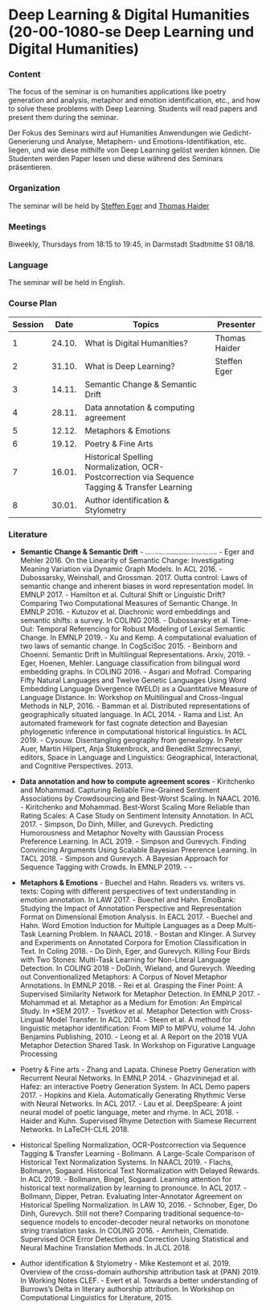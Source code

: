 # Deep Learning & Digital Humanities (20-00-1080-se Deep Learning und Digital Humanities)

### Content

The focus of the seminar is on humanities applications like poetry generation and analysis, metaphor and emotion identification, etc., and how to solve these problems with Deep Learning. Students will read papers and present them during the seminar. 

Der Fokus des Seminars wird auf Humanities Anwendungen wie Gedicht-Generierung und Analyse, Metaphern- und Emotions-Identifikation, etc. liegen, und wie diese mithilfe von Deep Learning gelöst werden können. Die Studenten werden Paper lesen und diese während des Seminars präsentieren.
### Organization
The seminar will be held by [Steffen Eger](https://www.informatik.tu-darmstadt.de/aiphes/aiphes/irg_position/index.en.jsp) and [Thomas Haider](https://www.aesthetics.mpg.de/institut/mitarbeiterinnen/thomas-haider.html)
### Meetings
Biweekly, Thursdays from 18:15 to 19:45, in Darmstadt Stadtmitte S1 08/18.
### Language
The seminar will be held in English.
### Course Plan

|Session|Date|Topics|Presenter|
|-|------|---------------------------|-------------|
|1|24.10.|What is Digital Humanities?|Thomas Haider|
|2|31.10.|What is Deep Learning?|Steffen Eger|
|3|14.11.|Semantic Change & Semantic Drift||
|4|28.11.|Data annotation & computing agreement||
|5|12.12.|Metaphors & Emotions||
|6|19.12.|Poetry & Fine Arts||
|7|16.01.|Historical Spelling Normalization, OCR-Postcorrection via Sequence Tagging & Transfer Learning||
|8|30.01.|Author identification & Stylometry||

### Literature

- **Semantic Change & Semantic Drift**
        - <span style="font-size:20%">Hamilton et al. 2016. Diachronic Word Embeddings Reveal Statistical Laws of Semantic Change. In ACL 2016.</span>
        - Eger and Mehler 2016. On the Linearity of Semantic Change: Investigating Meaning Variation via Dynamic Graph Models. In ACL 2016.
        - Dubossarsky, Weinshall, and Grossman. 2017. Outta control: Laws of semantic change and inherent biases in word representation model. In EMNLP 2017.
        - Hamilton et al. Cultural Shift or Linguistic Drift? Comparing Two Computational Measures of Semantic Change. In EMNLP 2016. 
        - Kutuzov et al. Diachronic word embeddings and semantic shifts: a survey. In COLING 2018.
        - Dubossarsky et al. Time-Out: Temporal Referencing for Robust Modeling of Lexical Semantic Change. In EMNLP 2019.
        - Xu and Kemp. A computational evaluation of two laws of semantic change. In CogSciSoc 2015. 
        - Beinborn and Choenni. Semantic Drift in Multilingual Representations. Arxiv, 2019.
        - Eger, Hoenen, Mehler. Language classification from bilingual word embedding graphs. In COLING 2016.
        - Asgari and Mofrad. Comparing Fifty Natural Languages and Twelve Genetic Languages Using Word Embedding Language Divergence (WELD) as a Quantitative Measure of Language Distance. In: Workshop on Multilingual and Cross-lingual Methods in NLP, 2016.
        - Bamman et al. Distributed representations of geographically situated language. In ACL 2014.
        - Rama and List. An automated framework for fast cognate detection and Bayesian phylogenetic inference in computational historical linguistics. In ACL 2019.
        - Cysouw. Disentangling geography from genealogy. In Peter Auer, Martin Hilpert, Anja Stukenbrock, and Benedikt Szmrecsanyi, editors, Space in Language and Linguistics: Geographical, Interactional, and Cognitive Perspectives. 2013.   

- **Data annotation and how to compute agreement scores**
        - Kiritchenko and Mohammad. Capturing Reliable Fine-Grained Sentiment Associations by Crowdsourcing and Best-Worst Scaling. In NAACL 2016.
        - Kiritchenko and Mohammad. Best-Worst Scaling More Reliable than Rating Scales: A Case Study on Sentiment Intensity Annotation. In ACL 2017.
        - Simpson, Do Dinh, Miller, and Gurevych. Predicting Humorousness and Metaphor Novelty with Gaussian Process Preference Learning. In ACL 2019.
        - Simpson and Gurevych. Finding Convincing Arguments Using Scalable Bayesian Preerence Learning. In TACL 2018.
        - Simpson and Gurevych. A Bayesian Approach for Sequence Tagging with Crowds. In EMNLP 2019.
        - 
        - 
        
- **Metaphors & Emotions**
         - Buechel and Hahn. Readers vs. writers vs. texts: Coping with different perspectives of text understanding in emotion annotation. In LAW 2017.
         - Buechel and Hahn. EmoBank: Studying the Impact of Annotation Perspective and Representation Format on Dimensional Emotion Analysis. In EACL 2017. 
         - Buechel and Hahn. Word Emotion Induction for Multiple Languages as a Deep Multi-Task Learning Problem. In NAACL 2018.
         - Bostan and Klinger. A Survey and Experiments on Annotated Corpora for Emotion Classification in Text. In Coling 2018.
         - Do Dinh, Eger, and Gurevych. Killing Four Birds with Two Stones: Multi-Task Learning for Non-Literal Language Detection. In COLING 2018
         - DoDinh, Wieland, and Gurevych. Weeding out Conventionalized Metaphors: A Corpus of Novel Metaphor Annotations. In EMNLP 2018.
         - Rei et al. Grasping the Finer Point: A Supervised Similarity Network for Metaphor Detection. In EMNLP 2017.
         - Mohammad et al. Metaphor as a Medium for Emotion: An Empirical Study. In *SEM 2017.
         - Tsvetkov et al. Metaphor Detection with Cross-Lingual Model Transfer. In ACL 2014. 
         - Steen et al. A method for linguistic metaphor identification: From MIP to MIPVU, volume 14. John Benjamins Publishing, 2010.
         - Leong et al. A Report on the 2018 VUA Metaphor Detection Shared Task. In Workshop on Figurative Language Processing
      
- Poetry & Fine arts
         - Zhang and Lapata. Chinese Poetry Generation with Recurrent Neural Networks. In EMNLP 2014.
         - Ghazvininejad et al. Hafez: an interactive Poetry Generation System. In ACL Demo papers 2017.
         - Hopkins and Kiela. Automatically Generating Rhythmic Verse with Neural Networks. In ACL 2017.
         - Lau et al. DeepSpeare: A joint neural model of poetic language, meter and rhyme. In ACL 2018.
         - Haider and Kuhn. Supervised Rhyme Detection with Siamese Recurrent Networks. In LaTeCH-CLfL 2018.

- Historical Spelling Normalization, OCR-Postcorrection via Sequence Tagging & Transfer Learning
         - Bollmann. A Large-Scale Comparison of Historical Text Normalization Systems. In NAACL 2019.
         - Flachs, Bollmann, Sogaard. Historical Text Normalization with Delayed Rewards. In ACL 2019.
         - Bollmann, Bingel, Sogaard. Learning attention for historical text normalization by learning to pronounce. In ACL 2017. 
         - Bollmann, Dipper, Petran. Evaluating Inter-Annotator Agreement on Historical Spelling Normalization. In LAW 10, 2016. 
         - Schnober, Eger, Do Dinh, Gurevych. Still not there? Comparing traditional sequence-to-sequence models to encoder-decoder neural networks on monotone string translation tasks. In COLING 2016. 
         - Amrhein, Clematide. Supervised OCR Error Detection and Correction Using Statistical and Neural Machine Translation Methods. In JLCL 2018. 
      
- Author identification & Stylometry
          - Mike Kestemont et al. 2019. Overview of the cross-domain authorship attribution task at {PAN} 2019. In Working Notes CLEF.
          - Evert et al. Towards a better understanding of Burrows’s Delta in literary authorship attribution. In Workshop on Computational Linguistics for Literature, 2015.



